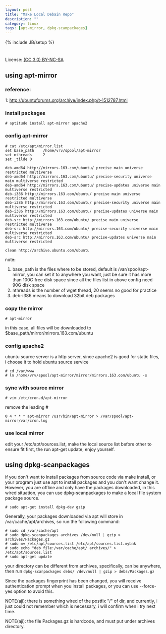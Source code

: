 ```yaml
---
layout: post
title: "Make Local Debain Repo"
description: ""
category: linux
tags: [apt-mirror, dpkg-scanpackages]
---
```

{% include JB/setup %}
#
License: [(CC 3.0) BY-NC-SA](http://creativecommons.org/licenses/by-nc-sa/3.0/)

## using apt-mirror
### reference:
1: http://ubuntuforums.org/archive/index.php/t-1512787.html

### install packages

    # aptitude install apt-mirror apache2

### config apt-mirror

    # cat /etc/apt/mirror.list
    set base_path    /home/vrv/spool/apt-mirror
    set nthreads     2
    set _tilde 0

    deb-amd64 http://mirrors.163.com/ubuntu/ precise main universe restricted multiverse
    deb-amd64 http://mirrors.163.com/ubuntu/ precise-security universe main multiverse restricted
    deb-amd64 http://mirrors.163.com/ubuntu/ precise-updates universe main multiverse restricted
    deb-i386 http://mirrors.163.com/ubuntu/ precise main universe restricted multiverse
    deb-i386 http://mirrors.163.com/ubuntu/ precise-security universe main multiverse restricted
    deb-i386 http://mirrors.163.com/ubuntu/ precise-updates universe main multiverse restricted
    deb-src http://mirrors.163.com/ubuntu/ precise main universe restricted multiverse
    deb-src http://mirrors.163.com/ubuntu/ precise-security universe main multiverse restricted
    deb-src http://mirrors.163.com/ubuntu/ precise-updates universe main multiverse restricted

    clean http://archive.ubuntu.com/ubuntu

note: 
1. base_path is the files where to be stored, default is /var/spool/apt-mirror, you can set it to anywhere you want, just be sure it has more than 100G free disk space since all the files list in above config need 90G disk space
2. nthreads is the number of wget thread, 20 seems no good for practice
3. deb-i386 means to download 32bit deb packages

### copy the mirror

    # apt-mirror

in this case, all files will be downloaded to $base_path/mirror/mirrors.163.com/ubuntu

### config apache2
ubuntu source server is a http server, since apache2 is good for static files, i choose it to hold ubuntu source service

    # cd /var/www
    # ln /home/vrv/spool/apt-mirror/mirror/mirrors.163.com/ubuntu -s

### sync with source mirror

    # vim /etc/cron.d/apt-mirror
    
remove the leading #
    
    0 4 * * * apt-mirror /usr/bin/apt-mirror > /var/spool/apt-mirror/var/cron.log

### use local mirror
edit your /etc/apt/sources.list, make the local source list before other to ensure fit first, the run apt-get update, enjoy yourself.

## using dpkg-scanpackages
if you don't want to install packages from source code via make install, or your program just use apt to install packages and you don't want change it. However, you are offline and only have the packages downloaded, in this wired situation, you can use dpkg-scanpackages to make a local file system package source.

    # sudo apt-get install dpkg-dev gzip

Generally, your packages downloaded via apt will store in /var/cache/apt/archives, so run the following command:

    # sudo cd /var/cache/apt
    # sudo dpkg-scanpackages archives /dev/null | gzip > archives/Packages.gz
    # sudo mv /etc/apt/sources.list /etc/apt/sources.list.mybak
    # sudo echo "deb file:/var/cache/apt/ archives/" > /etc/apt/sources.list
    # sudo apt-get update

your directory can be different from archives, specifically, can be anywhere, then run `dpkg-scanpackages debs/ /dev/null | gzip > debs/Packages.gz`

Since the packages fingerprint has been changed, you will receive authentication prompt when you install packages, or you can use --force-yes option to avoid this.

NOTE(aji): there is something wired of the postfix "/" of dir, and currently, i just could not remember which is necessary, i will confirm when i try next time.

NOTE(aji): the file Packages.gz is hardcode, and must put under archives directory.
